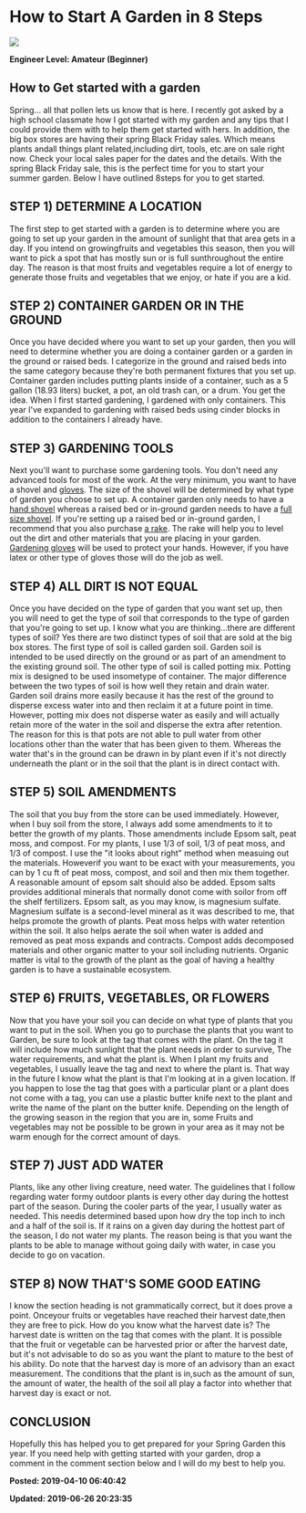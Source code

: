 # How to Start A Garden in 8 Steps

![](../../images/20190409_180534.jpg)

**Engineer Level: Amateur (Beginner)** 

## How to Get started with a garden

Spring... all that pollen lets us know that is here. I recently got asked by a high school classmate how I got started with my garden and any tips that I could provide them with to help them get started with hers. In addition, the big box stores are having their spring Black Friday sales. Which means plants andall things plant related,including dirt, tools, etc.are on sale right now. Check your local sales paper for the dates and the details. With the spring Black Friday sale, this is the perfect time for you to start your summer garden. Below I have outlined 8steps for you to get started.
 
## STEP 1) DETERMINE A LOCATION
 
The first step to get started with a garden is to determine where you are going to set up your garden in the amount of sunlight that that area gets in a day. If you intend on growingfruits and vegetables this season, then you will want to pick a spot that has mostly sun or is full sunthroughout the entire day. The reason is that most fruits and vegetables require a lot of energy to generate those fruits and vegetables that we enjoy, or hate if you are a kid.
 
## STEP 2) CONTAINER GARDEN OR IN THE GROUND

Once you have decided where you want to set up your garden, then you will need to determine whether you are doing a container garden or a garden in the ground or raised beds. I categorize in the ground and raised beds into the same category because they're both permanent fixtures that you set up. Container garden includes putting plants inside of a container, such as a 5 gallon (18.93 liters) bucket, a pot, an old trash can, or a drum. You get the idea. When I first started gardening, I gardened with only containers. This year I've expanded to gardening with raised beds using cinder blocks in addition to the containers I already have.
 
## STEP 3) GARDENING TOOLS

Next you'll want to purchase some gardening tools. You don't need any advanced tools for most of the work. At the very minimum, you want to have a shovel and <a target="_blank" href="https://amzn.to/2WZS1VI">gloves</a>. The size of the shovel will be determined by what type of garden you choose to set up. A container garden only needs to have a <a target="_blank" href="https://amzn.to/2WZS0RE">hand shovel</a> whereas a raised bed or in-ground garden needs to have a <a target="_blank" href="https://amzn.to/2UPjlZ4">full size shovel</a>. If you're setting up a raised bed or in-ground garden, I recommend that you also purchase <a target="_blank" href="https://amzn.to/2X14HLJ">a rake</a>. The rake will help you to level out the dirt and other materials that you are placing in your garden. <a target="_blank" href="https://amzn.to/2WZS1VI">Gardening gloves</a> will be used to protect your hands. However, if you have latex or other type of gloves those will do the job as well.

## STEP 4) ALL DIRT IS NOT EQUAL

Once you have decided on the type of garden that you want set up, then you will need to get the type of soil that corresponds to the type of garden that you're going to set up. I know what you are thinking...there are different types of soil? Yes there are two distinct types of soil that are sold at the big box stores. The first type of soil is called garden soil. Garden soil is intended to be used directly on the ground or as part of an amendment to the existing ground soil. The other type of soil is called potting mix. Potting mix is designed to be used insometype of container. The major difference between the two types of soil is how well they retain and drain water. Garden soil drains more easily because it has the rest of the ground to disperse excess water into and then reclaim it at a future point in time. However, potting mix does not disperse water as easily and will actually retain more of the water in the soil and disperse the extra after retention. The reason for this is that pots are not able to pull water from other locations other than the water that has been given to them. Whereas the water that's in the ground can be drawn in by plant even if it's not directly underneath the plant or in the soil that the plant is in direct contact with.
 
## STEP 5) SOIL AMENDMENTS

The soil that you buy from the store can be used immediately. However, when I buy soil from the store, I always add some amendments to it to better the growth of my plants. Those amendments include Epsom salt, peat moss, and compost. For my plants, I use 1/3 of soil, 1/3 of peat moss, and 1/3 of compost. I use the "it looks about right" method when measuing out the materials. Howeverif you want to be exact with your measurements, you can by 1 cu ft of peat moss, compost, and soil and then mix them together. A reasonable amount of epsom salt should also be added.
Epsom salts provides additional minerals that normally donot come with soilor from off the shelf fertilizers. Epsom salt, as you may know, is magnesium sulfate. Magnesium sulfate is a second-level mineral as it was described to me, that helps promote the growth of plants. Peat moss helps with water retention within the soil. It also helps aerate the soil when water is added and removed as peat moss expands and contracts. Compost adds decomposed materials and other organic matter to your soil including nutrients. Organic matter is vital to the growth of the plant as the goal of having a healthy garden is to have a sustainable ecosystem.
 
## STEP 6) FRUITS, VEGETABLES, OR FLOWERS

Now that you have your soil you can decide on what type of plants that you want to put in the soil. When you go to purchase the plants that you want to Garden, be sure to look at the tag that comes with the plant. On the tag it will include how much sunlight that the plant needs in order to survive, The water requirements, and what the plant is. When I plant my fruits and vegetables, I usually leave the tag and next to where the plant is. That way in the future I know what the plant is that I'm looking at in a given location. If you happen to lose the tag that goes with a particular plant or a plant does not come with a tag, you can use a plastic butter knife next to the plant and write the name of the plant on the butter knife. Depending on the length of the growing season in the region that you are in, some Fruits and vegetables may not be possible to be grown in your area as it may not be warm enough for the correct amount of days.
 
## STEP 7) JUST ADD WATER

Plants, like any other living creature, need water. The guidelines that I follow regarding water formy outdoor plants is every other day during the hottest part of the season. During the cooler parts of the year, I usually water as needed. This needis determined based upon how dry the top inch to inch and a half of the soil is. If it rains on a given day during the hottest part of the season, I do not water my plants. The reason being is that you want the plants to be able to manage without going daily with water, in case you decide to go on vacation.
 
## STEP 8) NOW THAT'S SOME GOOD EATING

I know the section heading is not grammatically correct, but it does prove a point. Onceyour fruits or vegetables have reached their harvest date,then they are free to pick. How do you know what the harvest date is? The harvest date is written on the tag that comes with the plant. It is possible that the fruit or vegetable can be harvested prior or after the harvest date, but it's not advisable to do so as you want the plant to mature to the best of his ability. Do note that the harvest day is more of an advisory than an exact measurement. The conditions that the plant is in,such as the amount of sun, the amount of water, the health of the soil all play a factor into whether that harvest day is exact or not.

## CONCLUSION

Hopefully this has helped you to get prepared for your Spring Garden this year. If you need help with getting started with your garden, drop a comment in the comment section below and I will do my best to help you.


**Posted: 2019-04-10 06:40:42** 

**Updated: 2019-06-26 20:23:35** 

